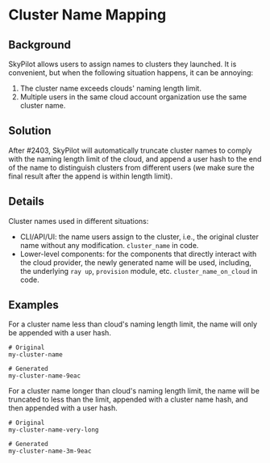 # Cluster Name Mapping

## Background

SkyPilot allows users to assign names to clusters they launched. It is convenient, but
when the following situation happens, it can be annoying:
1. The cluster name exceeds clouds' naming length limit.
2. Multiple users in the same cloud account organization use the same cluster name.

## Solution

After #2403, SkyPilot will automatically truncate cluster names to comply with the
naming length limit of the cloud, and append a user hash to the end of the name to
distinguish clusters from different users (we make sure the final result after the append is within length limit).

## Details

Cluster names used in different situations:
- CLI/API/UI: the name users assign to the cluster, i.e., the original cluster name
    without any modification. `cluster_name` in code.
- Lower-level components: for the components that directly interact with the cloud
    provider, the newly generated name will be used, including, the underlying
    `ray up`, `provision` module, etc. `cluster_name_on_cloud` in code.

## Examples

For a cluster name less than cloud's naming length limit, the name will only be appended
with a user hash.
```
# Original
my-cluster-name

# Generated
my-cluster-name-9eac
```

For a cluster name longer than cloud's naming length limit, the name will be truncated
to less than the limit, appended with a cluster name hash, and then appended with a user hash.
```
# Original
my-cluster-name-very-long

# Generated
my-cluster-name-3m-9eac
```
